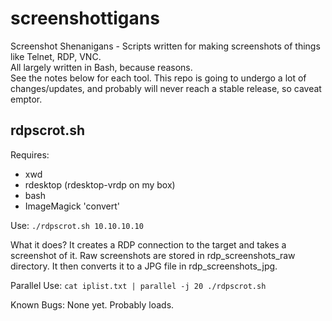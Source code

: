 # screenshottigans
Screenshot Shenanigans - Scripts written for making screenshots of things like Telnet, RDP, VNC.  
All largely written in Bash, because reasons.  
See the notes below for each tool. This repo is going to undergo a lot of changes/updates, and probably will never reach a stable release, so caveat emptor.

## rdpscrot.sh
Requires:
- xwd  
- rdesktop (rdesktop-vrdp on my box)
- bash
- ImageMagick 'convert'

Use:
`./rdpscrot.sh 10.10.10.10`

What it does?
It creates a RDP connection to the target and takes a screenshot of it. Raw screenshots are stored in rdp_screenshots_raw directory. It then converts it to a JPG file in rdp_screenshots_jpg.

Parallel Use:
`cat iplist.txt | parallel -j 20 ./rdpscrot.sh `

Known Bugs:
None yet. Probably loads.

